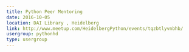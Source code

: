 ```yaml
---
title: Python Peer Mentoring
date: 2016-10-05
location: DAI Library , Heidelberg
link: http://www.meetup.com/HeidelbergPython/events/tqzbtlyvnbhb/
usergroup: pythonhd
type: usergroup
---
```

